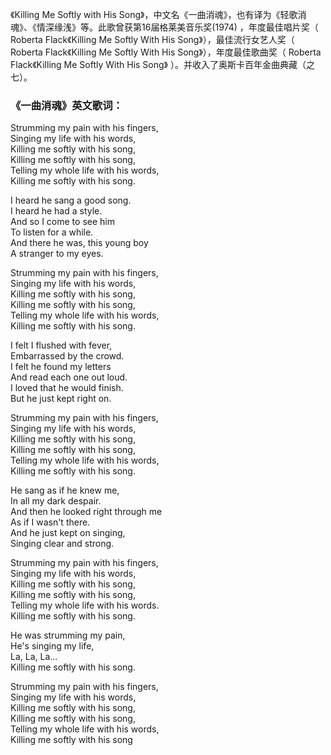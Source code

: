 

《Killing Me Softly with His
Song》，中文名《一曲消魂》，也有译为《轻歌消魂》、《情深缘浅》等。此歌曾获第16届格莱美音乐奖(1974) ，年度最佳唱片奖（ Roberta
Flack《Killing Me Softly With His Song》），最佳流行女艺人奖（ Roberta Flack《Killing Me
Softly With His Song》），年度最佳歌曲奖（ Roberta Flack《Killing Me Softly With His Song》
）。并收入了奥斯卡百年金曲典藏（之七）。

### 《一曲消魂》英文歌词：

Strumming my pain with his fingers,  
Singing my life with his words,  
Killing me softly with his song,  
Killing me softly with his song,  
Telling my whole life with his words,  
Killing me softly with his song.

I heard he sang a good song.  
I heard he had a style.  
And so I come to see him  
To listen for a while.  
And there he was, this young boy  
A stranger to my eyes.

Strumming my pain with his fingers,  
Singing my life with his words,  
Killing me softly with his song,  
Killing me softly with his song,  
Telling my whole life with his words,  
Killing me softly with his song.

I felt I flushed with fever,  
Embarrassed by the crowd.  
I felt he found my letters  
And read each one out loud.  
I loved that he would finish.  
But he just kept right on.

Strumming my pain with his fingers,  
Singing my life with his words,  
Killing me softly with his song,  
Killing me softly with his song,  
Telling my whole life with his words,  
Killing me softly with his song.

He sang as if he knew me,  
In all my dark despair.  
And then he looked right through me  
As if I wasn't there.  
And he just kept on singing,  
Singing clear and strong.

Strumming my pain with his fingers,  
Singing my life with his words,  
Killing me softly with his song,  
Killing me softly with his song,  
Telling my whole life with his words.  
Killing me softly with his song.

He was strumming my pain,  
He's singing my life,  
La, La, La...  
Killing me softly with his song.

Strumming my pain with his fingers,  
Singing my life with his words,  
Killing me softly with his song,  
Killing me softly with his song,  
Telling my whole life with his words,  
Killing me softly with his song

